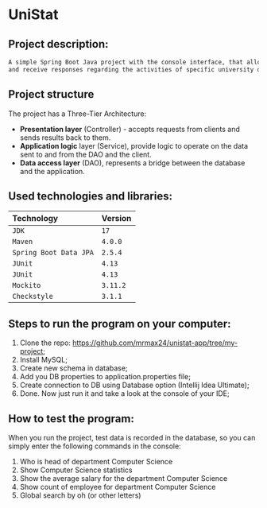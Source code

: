 # UniStat
## Project description:
```bash
A simple Spring Boot Java project with the console interface, that allows users to input commands 
and receive responses regarding the activities of specific university departments and their lectors. 
```

## Project structure

The project has a Three-Tier Architecture:
- **Presentation layer** (Controller) - accepts requests from clients and sends results back to them.
- **Application logic** layer (Service), provide logic to operate on the data sent to and from the DAO and the client.
- **Data access layer** (DAO), represents a bridge between the database and the application.

## Used technologies and libraries:
| Technology             | Version  |
|:-----------------------|:---------|
| `JDK`                  | `17`     |
| `Maven`                | `4.0.0`  |
| `Spring Boot Data JPA` | `2.5.4` |
| `JUnit`                | `4.13` |
| `JUnit`                | `4.13` |
| `Mockito`              | `3.11.2` |
| `Checkstyle`           | `3.1.1`  |

## Steps to run the program on your computer:
1. Clone the repo: https://github.com/mrmax24/unistat-app/tree/my-project;
2. Install MySQL;
3. Create new schema in database;
4. Add you DB properties to application.properties file;
6. Create connection to DB using Database option (Intellij Idea Ultimate);
8. Done. Now just run it and take a look at the console of your IDE;

## How to test the program:
When you run the project, test data is recorded in the database, so you can simply enter the following commands in the console:
1. Who is head of department Computer Science
2. Show Computer Science statistics
3. Show the average salary for the department Computer Science
4. Show count of employee for department Computer Science
5. Global search by oh (or other letters)

